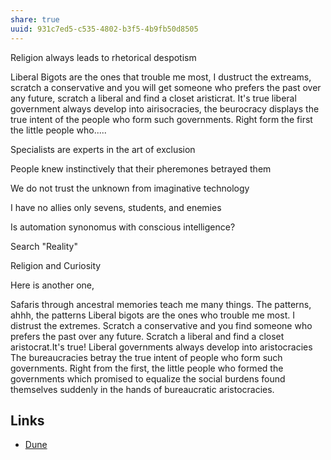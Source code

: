 ```yaml
---
share: true
uuid: 931c7ed5-c535-4802-b3f5-4b9fb50d8505
---
```

Religion always leads to rhetorical despotism 

Liberal Bigots are the ones that trouble me most, I dustruct the extreams, scratch a conservative and you will get someone who prefers the past over any future, scratch a liberal and find a closet aristicrat. It's true liberal government always develop into airisocracies, the beurocracy displays the true intent of the people who form such governments. Right form the first the little people who.....


Specialists are experts in the art of exclusion


People knew instinctively that their pheremones betrayed them

We do not trust the unknown from imaginative technology

I have no allies only sevens, students, and enemies

Is automation synonomus with conscious intelligence?

Search "Reality"

Religion and Curiosity


Here is another one,

Safaris through ancestral memories teach me many things. The patterns, ahhh, the patterns Liberal bigots are the ones who trouble me most. I distrust the extremes. Scratch a conservative and you find someone who prefers the past over any future. Scratch a liberal and find a closet aristocrat.It's true! Liberal governments always develop into aristocracies The bureaucracies betray the true intent of people who form such governments. Right from the first, the little people who formed the governments which promised to equalize the social burdens found themselves suddenly in the hands of bureaucratic aristocracies.

## Links

* [Dune](/24229833-9146-4417-9a5a-0c46fa1efb1a)

